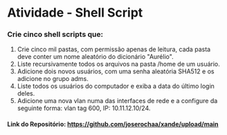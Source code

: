 # Atividade - Shell Script


### Crie cinco shell scripts que:

1. Crie cinco mil pastas, com permissão apenas de leitura, cada pasta deve conter um nome aleatório do dicionário "Aurélio".
2. Liste recursivamente todos os arquivos na pasta /home de um usuário.
3. Adicione dois novos usuários, com uma senha aleatória SHA512 e os adicione no grupo adms.
4. Liste todos os usuários do computador e exiba a data do último login deles.
5. Adicione uma nova vlan numa das interfaces de rede e a configure da seguinte forma: vlan tag 600, IP: 10.11.12.10/24.

#### Link do Repositório: https://github.com/joserochaa/xande/upload/main